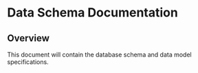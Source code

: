 # Data Schema Documentation

## Overview
This document will contain the database schema and data model specifications.

<!-- To be populated by data-analytics-expert -->